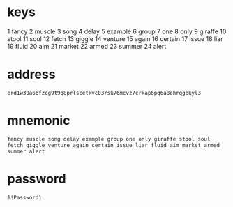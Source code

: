 # keys

1 fancy
2 muscle
3 song
4 delay
5 example
6 group
7 one
8 only
9 giraffe
10 stool
11 soul
12 fetch
13 giggle
14 venture
15 again
16 certain
17 issue
18 liar
19 fluid
20 aim
21 market
22 armed
23 summer
24 alert

# address
`erd1w30a66fzeg9t9q8prlscetkvc03rsk76mcvz7crkap6pq6a8ehrqgekyl3`

# mnemonic 
`fancy muscle song delay example group one only giraffe stool soul fetch giggle venture again certain issue liar fluid aim market armed summer alert`

# password 
`1!Password1`



